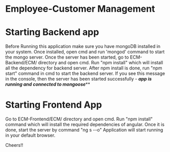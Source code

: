 # Employee-Customer Management 
 
 # Starting Backend app 
 
Before Running this application make sure you have mongoDB installed in your system. 
Once installed, open cmd and run 'mongod' command to start the mongo server. 
Once the server has been started, go to ECM-Backend/ECM/ directory and open cmd. 
Run "npm install" which will install all the dependency for backend server. 
After npm install is done, run "npm start" command in cmd to start the backend server. 
If you see this message in the console, then the server has been started successfully - ***************app is running and connected to mongoose*****************  


# Starting Frontend App 

Go to ECM-Frontend/ECM/ directory and open cmd. 
Run "npm install" command which will install the required dependencies of angular. 
Once it is done, start the server by command "ng s --o" 
Application will start running in your default browser. 

Cheers!!
